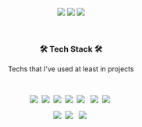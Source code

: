 
  
   <div align="center">
	
<a href="https://hits.seeyoufarm.com"><img src="https://hits.seeyoufarm.com/api/count/incr/badge.svg?url=https%3A%2F%2Fgithub.com%2Fgjbae1212%2Fhit-counter&count_bg=%2379C83D&title_bg=%23555555&icon=github.svg&icon_color=%23E7E7E7&title=hits&edge_flat=false"/></a>
	  <a href="https://seungjuitmemo.tistory.com/"><img src="https://img.shields.io/badge/TStory-FF4785?style=flat-square&logo=Storyblok&logoColor=white"/></a> 
  <a href="#"><img src="http://mazassumnida.wtf/api/mini/generate_badge?boj=sjoh0704"/></a> 
	<!--   <a href="sjoh0704@daum.net"><img src="https://img.shields.io/badge/Mail-EA4335?style=flat-square&logo=Gmail&logoColor=white"/></a> -->

  </div>

</br>

</p>
<h3 align="center"><b>🛠 Tech Stack 🛠</b></h3>
<p align="center">Techs that I've used at least in projects</p>
</br>
<p align="center">
<img src="https://img.shields.io/badge/Docker-2496ED?style=flat&logo=Docker&logoColor=white"/>&nbsp
<img src="https://img.shields.io/badge/K8S-326CE5?style=flat&logo=Kubernetes&logoColor=white"/>&nbsp
<img src="https://img.shields.io/badge/Istio-466BB0?style=flat&logo=Istio&logoColor=white"/>&nbsp
<img src="https://img.shields.io/badge/Helm-0F1689?style=flat&logo=Helm&logoColor=white"/>&nbsp
<img src="https://img.shields.io/badge/AWS-FF9900?style=flat&logo=Amazon%20AWS&logoColor=white"/></a> &nbsp 
<img src="https://img.shields.io/badge/Jenkins-D24939?style=flat&logo=Jenkins&logoColor=white"/>&nbsp
<img src="https://img.shields.io/badge/Ansible-EE0000?style=flat&logo=Ansible&logoColor=white"/>&nbsp
</p>
<p align="center">
<img src="https://img.shields.io/badge/Django-092E20?style=flat&logo=Django&logoColor=white"/>&nbsp
<img src="https://img.shields.io/badge/Node.js-339933?style=flat&logo=Node.js&logoColor=white"/></a> &nbsp
<img src="https://img.shields.io/badge/React-61DAFB?style=flat&logo=React&logoColor=white"/>&nbsp
